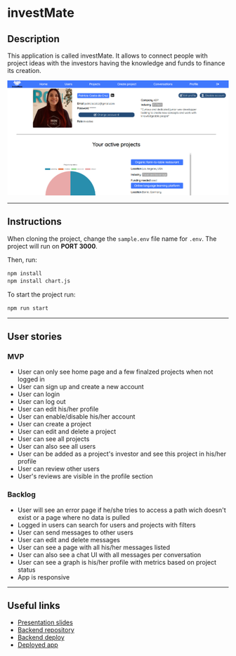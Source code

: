 # investMate

## Description

This application is called investMate. It allows to connect people with project ideas with the investors having the knowledge and funds to finance its creation.

![](/src//images/investMate-screenshot.png)

---

## Instructions

When cloning the project, change the <code>sample.env</code> file name for <code>.env</code>. The project will run on **PORT 3000**.

Then, run:

```bash
npm install
npm install chart.js
```

To start the project run:

```bash
npm run start
```

---

## User stories

### MVP

- User can only see home page and a few finalzed projects when not logged in
- User can sign up and create a new account
- User can login
- User can log out
- User can edit his/her profile
- User can enable/disable his/her account
- User can create a project
- User can edit and delete a project
- User can see all projects
- User can also see all users
- User can be added as a project's investor and see this project in his/her profile
- User can review other users
- User's reviews are visible in the profile section

### Backlog

- User will see an error page if he/she tries to access a path wich doesn't exist or a page where no data is pulled
- Logged in users can search for users and projects with filters
- User can send messages to other users
- User can edit and delete messages
- User can see a page with all his/her messages listed
- User can also see a chat UI with all messages per conversation
- User can see a graph is his/her profile with metrics based on project status
- App is responsive

---

## Useful links

- [Presentation slides](https://www.canva.com/design/DAFeylawQWU/-ei28prkA9Y9uMjN0S89og/view?utm_content=DAFeylawQWU&utm_campaign=designshare&utm_medium=link&utm_source=publishsharelink)
- [Backend repository](https://github.com/patriciacostadacruz/backend-template-m3)
- [Backend deploy](https://investmate.fly.dev/)
- [Deployed app](https://investmate-pro.netlify.app/)

